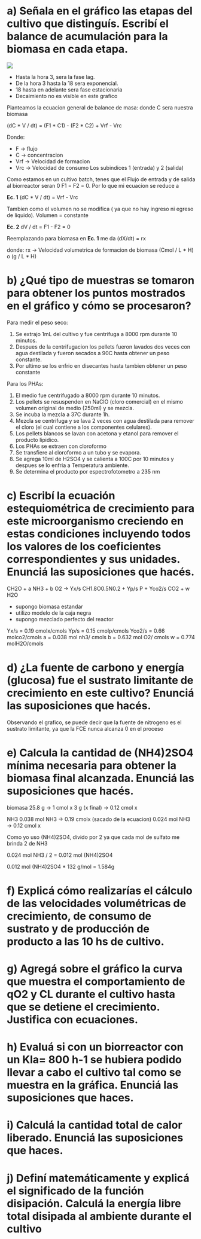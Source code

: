 # a) Señala en el gráfico las etapas del cultivo que distinguís. Escribí el balance de acumulación para la biomasa en cada etapa.

![](https://i.imgur.com/g47kWG3.png)

- Hasta la hora 3, sera la fase lag.
- De la hora 3 hasta la 18 sera exponencial.
- 18 hasta en adelante sera fase estacionaria 
- Decaimiento no es visible en este grafico

Planteamos la ecuacion general de balance de masa:
donde C sera nuestra biomasa

(dC * V / dt) = (F1 * C1) - (F2 * C2) + Vrf - Vrc

Donde: 
- F → flujo 
- C → concentracion
- Vrf → Velocidad de formacion 
- Vrc → Velocidad de consumo
Los subindices 1 (entrada) y 2 (salida)

Como estamos en un cultivo batch, tenes que el Flujo de entrada y de salida al biorreactor seran 0 
F1 = F2 = 0. Por lo que mi ecuacion se reduce a 

**Ec. 1**
(dC * V / dt) = Vrf - Vrc

Tambien como el volumen no  se modifica ( ya que no hay ingreso ni egreso de liquido). Volumen = constante

**Ec. 2**
dV / dt = F1 - F2 = 0 

Reemplazando para biomasa en **Ec. 1** me da 
(dX/dt) = rx  

donde:
rx → Velocidad volumetrica de formacion de biomasa (Cmol / L * H) o (g / L * H)
 
# b) ¿Qué tipo de muestras se tomaron para obtener los puntos mostrados en el gráfico y cómo se procesaron?

Para medir el peso seco:
1. Se extrajo 1mL del cultivo y fue centrifuga a 8000 rpm durante 10 minutos.
2. Despues de la centrifugacion los pellets fueron lavados dos veces con agua destilada y fueron secados a 90C hasta obtener un peso constante.
3. Por ultimo se los enfrio en disecantes hasta tambien obtener un peso constante

Para los PHAs:
1. El medio fue centrifugado a 8000 rpm durante 10 minutos.
2. Los pellets se resuspenden en NaClO (cloro comercial) en el mismo volumen original de medio (250ml) y se mezcla.
3. Se incuba la mezcla a 37C durante 1h.
4. Mezcla se centrifuga  y se lava 2 veces con agua destilada para remover el cloro (el cual contiene a los componentes celulares).
5. Los pellets blancos se lavan con acetona y etanol para remover el producto lipidico.
6. Los PHAs se extraen con cloroformo
7. Se transfiere al cloroformo a un tubo y se evapora.
8. Se agrega 10ml de H2SO4 y se calienta a 100C por 10 minutos y despues se lo enfria a Temperatura ambiente.
9. Se determina el producto por espectrofotometro a 235 nm


# c) Escribí la ecuación estequiométrica de crecimiento para este microorganismo creciendo en estas condiciones incluyendo todos los valores de los coeficientes correspondientes y sus unidades. Enunciá las suposiciones que hacés.

CH2O + a NH3 + b O2 → Yx/s CH1.8O0.5N0.2 + Yp/s P + Yco2/s CO2 + w H2O

- supongo biomasa estandar
- utilizo modelo de la caja negra
- supongo mezclado perfecto del reactor

Yx/s = 0.19 cmolx/cmols
Yp/s = 0.15 cmolp/cmols
Yco2/s = 0.66 molco2/cmols
a = 0.038 mol nh3/ cmols
b = 0.632 mol O2/ cmols
w = 0.774 molH2O/cmols

# d) ¿La fuente de carbono y energía (glucosa) fue el sustrato limitante de crecimiento en este cultivo? Enunciá las suposiciones que hacés.

Observando el grafico, se puede decir que la fuente de nitrogeno es el sustrato limitante, ya que la FCE nunca alcanza 0 en el proceso

# e) Calcula la cantidad de (NH4)2SO4 mínima necesaria para obtener la biomasa final alcanzada. Enunciá las suposiciones que hacés.
biomasa
25.8 g → 1 cmol x
3 g (x final) → 0.12 cmol x

NH3
0.038 mol NH3 → 0.19 cmolx (sacado de la ecuacion)
0.024 mol NH3 → 0.12 cmol x

Como yo uso (NH4)2SO4, divido por 2 ya que cada mol de sulfato me brinda 2 de NH3

0.024 mol NH3 / 2 = 0.012 mol (NH4)2SO4

0.012 mol (NH4)2SO4 * 132 g/mol = 1.584g

# f) Explicá cómo realizarías el cálculo de las velocidades volumétricas de crecimiento, de consumo de sustrato y de producción de producto a las 10 hs de cultivo.






# g) Agregá sobre el gráfico la curva que muestra el comportamiento de qO2 y CL durante el cultivo hasta que se detiene el crecimiento. Justifica con ecuaciones.

# h) Evaluá si con un biorreactor con un Kla= 800 h-1 se hubiera podido llevar a cabo el cultivo tal como se muestra en la gráfica. Enunciá las suposiciones que haces.

# i) Calculá la cantidad total de calor liberado. Enunciá las suposiciones que haces.

# j) Definí matemáticamente y explicá el significado de la función disipación. Calculá la energía libre total disipada al ambiente durante el cultivo
